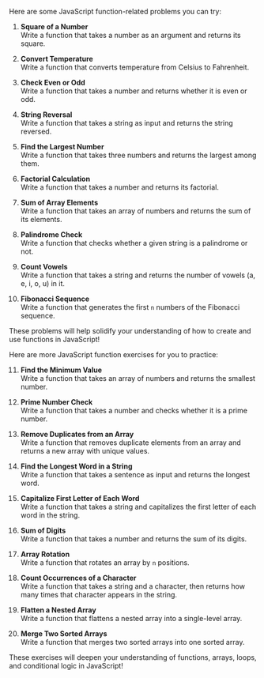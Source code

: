 Here are some JavaScript function-related problems you can try:

1. **Square of a Number**  
   Write a function that takes a number as an argument and returns its square.

2. **Convert Temperature**  
   Write a function that converts temperature from Celsius to Fahrenheit.

3. **Check Even or Odd**  
   Write a function that takes a number and returns whether it is even or odd.

4. **String Reversal**  
   Write a function that takes a string as input and returns the string reversed.

5. **Find the Largest Number**  
   Write a function that takes three numbers and returns the largest among them.

6. **Factorial Calculation**  
   Write a function that takes a number and returns its factorial.

7. **Sum of Array Elements**  
   Write a function that takes an array of numbers and returns the sum of its elements.

8. **Palindrome Check**  
   Write a function that checks whether a given string is a palindrome or not.

9. **Count Vowels**  
   Write a function that takes a string and returns the number of vowels (a, e, i, o, u) in it.

10. **Fibonacci Sequence**  
    Write a function that generates the first `n` numbers of the Fibonacci sequence.

These problems will help solidify your understanding of how to create and use functions in JavaScript!




Here are more JavaScript function exercises for you to practice:

11. **Find the Minimum Value**  
    Write a function that takes an array of numbers and returns the smallest number.

12. **Prime Number Check**  
    Write a function that takes a number and checks whether it is a prime number.

13. **Remove Duplicates from an Array**  
    Write a function that removes duplicate elements from an array and returns a new array with unique values.

14. **Find the Longest Word in a String**  
    Write a function that takes a sentence as input and returns the longest word.

15. **Capitalize First Letter of Each Word**  
    Write a function that takes a string and capitalizes the first letter of each word in the string.

16. **Sum of Digits**  
    Write a function that takes a number and returns the sum of its digits.

17. **Array Rotation**  
    Write a function that rotates an array by `n` positions.

18. **Count Occurrences of a Character**  
    Write a function that takes a string and a character, then returns how many times that character appears in the string.

19. **Flatten a Nested Array**  
    Write a function that flattens a nested array into a single-level array.

20. **Merge Two Sorted Arrays**  
    Write a function that merges two sorted arrays into one sorted array.

These exercises will deepen your understanding of functions, arrays, loops, and conditional logic in JavaScript!